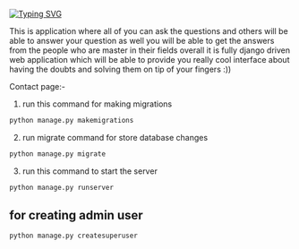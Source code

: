 
[![Typing SVG](https://readme-typing-svg.demolab.com?font=Comfortaa&size=100&pause=1000&color=18b8d0&center=true&vCenter=true&width=2000&height=200&lines=HI+%F0%9F%91%8B+!+;THIS+IS+ASK+ME!!+%F0%9F%92%BB;By;Kunj+Patel;Kailash+Rajput)](https://git.io/typing-svg)

This is application where all of you can ask the questions and others will be able to answer your question
as well you will be able to get the answers from the people who are master in their fields 
overall it is fully django driven web application which will be able to provide you really cool interface about having the doubts and solving them
on tip of your fingers :))

Contact page:-

1. run this command for making migrations
```bash
python manage.py makemigrations
```
2. run migrate command for store database changes

```bash
python manage.py migrate
```
3. run this command to start the server
```bash
python manage.py runserver
```

## for creating admin user

```bash
python manage.py createsuperuser
```



